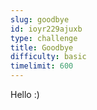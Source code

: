 ```yaml
---
slug: goodbye
id: ioyr229ajuxb
type: challenge
title: Goodbye
difficulty: basic
timelimit: 600
---
```

Hello :)